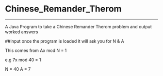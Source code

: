 # Chinese_Remander_Therom
-------------
A Java Program to take a Chinese Remander Therom problem and output worked answers

##input
once the program is loaded it will ask you for N & A

This comes from Ax mod N = 1

e.g 7x mod 40 = 1

N = 40
A = 7

